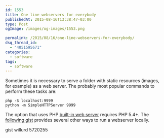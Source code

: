 ```yaml
---
id: 1553
title: One line webservers for everybody
publishedAt: 2015-08-16T13:38:47-03:00
type: Post
ogImage: /images/og-images/1553.png

permalink: /2015/08/16/one-line-webservers-for-everybody/
dsq_thread_id:
  - "4051595671"
categories:
  - software
tags:
  - software
---
```

Sometimes it is necessary to serve a folder with static resources (images, for example) as a web server. The probably most popular commands to perform these tasks are:

```shell
php -S localhost:9999
python -m SimpleHTTPServer 9999
```

The option that uses PHP [built-in web server](http://php.net/manual/en/features.commandline.webserver.php) requires PHP 5.4+. The [following gist](https://gist.github.com/willurd/5720255) provides several other ways to run a webserver locally.  

gist willurd 5720255
